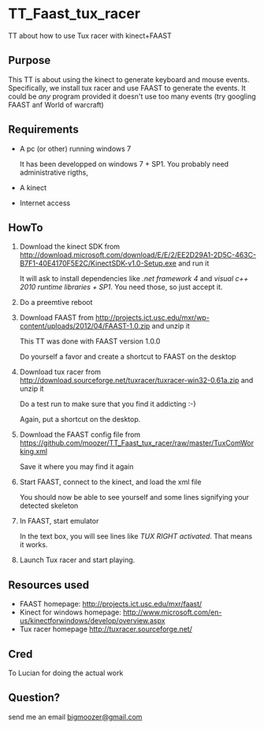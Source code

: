 TT_Faast_tux_racer
==================

TT about how to use Tux racer with kinect+FAAST


Purpose
-------
This TT is about using the kinect to generate keyboard and mouse events. Specifically, we install tux racer and use FAAST to generate the events. It could be *any* program provided it doesn't use too many events (try googling FAAST anf World of warcraft)

Requirements
------------
* A pc (or other) running windows 7

    It has been developped on windows 7 + SP1. You probably need administrative rigths,
  
* A kinect
* Internet access

HowTo
-----
1. Download the kinect SDK from http://download.microsoft.com/download/E/E/2/EE2D29A1-2D5C-463C-B7F1-40E4170F5E2C/KinectSDK-v1.0-Setup.exe and run it

    It will ask to install dependencies like _.net framework 4_ and _visual c++ 2010 runtime libraries + SP1_. You need those, so just accept it.
    
2. Do a preemtive reboot
    
3. Download FAAST from http://projects.ict.usc.edu/mxr/wp-content/uploads/2012/04/FAAST-1.0.zip and unzip it

    This TT was done with FAAST version 1.0.0
    
    Do yourself a favor and create a shortcut to FAAST on the desktop

4. Download tux racer from http://download.sourceforge.net/tuxracer/tuxracer-win32-0.61a.zip and unzip it

    Do a test run to make sure that you find it addicting :-)
    
    Again, put a shortcut on the desktop.

5. Download the FAAST config file from https://github.com/moozer/TT_Faast_tux_racer/raw/master/TuxComWorking.xml

    Save it where you may find it again

6. Start FAAST, connect to the kinect, and load the xml file

    You should now be able to see yourself and some lines signifying your detected skeleton

7. In FAAST, start emulator

    In the text box, you will see lines like _TUX RIGHT activated_. That means it works.

8. Launch Tux racer and start playing.


Resources used
--------------
* FAAST homepage: http://projects.ict.usc.edu/mxr/faast/
* Kinect for windows homepage: http://www.microsoft.com/en-us/kinectforwindows/develop/overview.aspx
* Tux racer homepage http://tuxracer.sourceforge.net/

Cred
----
To Lucian for doing the actual work

Question?
---------
send me an email bigmoozer@gmail.com
